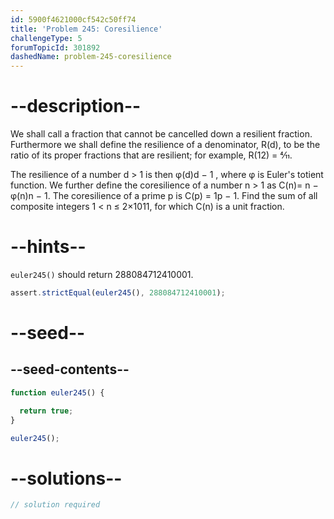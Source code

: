 ```yaml
---
id: 5900f4621000cf542c50ff74
title: 'Problem 245: Coresilience'
challengeType: 5
forumTopicId: 301892
dashedName: problem-245-coresilience
---
```


# --description--

We shall call a fraction that cannot be cancelled down a resilient fraction. Furthermore we shall define the resilience of a denominator, R(d), to be the ratio of its proper fractions that are resilient; for example, R(12) = 4⁄11.

The resilience of a number d > 1 is then φ(d)d − 1 , where φ is Euler's totient function. We further define the coresilience of a number n > 1 as C(n)= n − φ(n)n − 1. The coresilience of a prime p is C(p) = 1p − 1. Find the sum of all composite integers 1 &lt; n ≤ 2×1011, for which C(n) is a unit fraction.

# --hints--

`euler245()` should return 288084712410001.

```js
assert.strictEqual(euler245(), 288084712410001);
```

# --seed--

## --seed-contents--

```js
function euler245() {

  return true;
}

euler245();
```

# --solutions--

```js
// solution required
```
